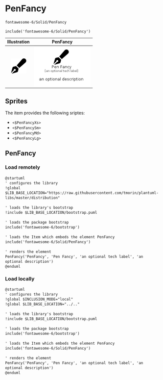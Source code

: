 # PenFancy


```text
fontawesome-6/Solid/PenFancy
```

```text
include('fontawesome-6/Solid/PenFancy')
```



| Illustration | PenFancy |
| :---: | :---: |
| ![illustration for Illustration](../../fontawesome-6/Solid/PenFancy.png) | ![illustration for PenFancy](../../fontawesome-6/Solid/PenFancy.Local.png) |



## Sprites
The item provides the following sriptes:

- `<$PenFancyXs>`
- `<$PenFancySm>`
- `<$PenFancyMd>`
- `<$PenFancyLg>`





## PenFancy

### Load remotely
```plantuml
@startuml
' configures the library
!global $LIB_BASE_LOCATION="https://raw.githubusercontent.com/tmorin/plantuml-libs/master/distribution"

' loads the library's bootstrap
!include $LIB_BASE_LOCATION/bootstrap.puml

' loads the package bootstrap
include('fontawesome-6/bootstrap')

' loads the Item which embeds the element PenFancy
include('fontawesome-6/Solid/PenFancy')

' renders the element
PenFancy('PenFancy', 'Pen Fancy', 'an optional tech label', 'an optional description')
@enduml
```

### Load locally
```plantuml
@startuml
' configures the library
!global $INCLUSION_MODE="local"
!global $LIB_BASE_LOCATION="../.."

' loads the library's bootstrap
!include $LIB_BASE_LOCATION/bootstrap.puml

' loads the package bootstrap
include('fontawesome-6/bootstrap')

' loads the Item which embeds the element PenFancy
include('fontawesome-6/Solid/PenFancy')

' renders the element
PenFancy('PenFancy', 'Pen Fancy', 'an optional tech label', 'an optional description')
@enduml
```

